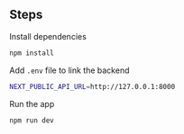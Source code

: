 ## Steps

Install dependencies 

```bash
npm install
```

Add `.env` file to link the backend

```bash
NEXT_PUBLIC_API_URL=http://127.0.0.1:8000
```

Run the app

```bash
npm run dev
```


